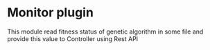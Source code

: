# Monitor plugin
This module read fitness status of genetic algorithm in some file and provide this value to Controller using Rest API

